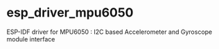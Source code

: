 # esp_driver_mpu6050
ESP-IDF driver for MPU6050 : I2C based Accelerometer and Gyroscope module interface
